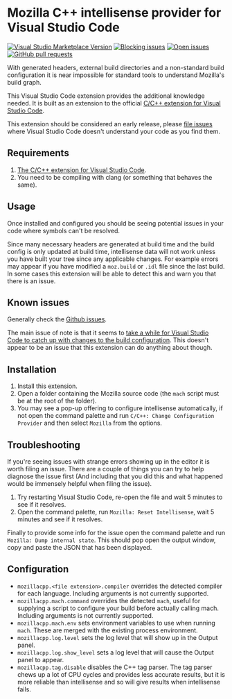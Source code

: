 # Mozilla C++ intellisense provider for Visual Studio Code

[![Visual Studio Marketplace Version](https://img.shields.io/visual-studio-marketplace/v/fractalbrew.mozillacpp.svg?style=popout)](https://marketplace.visualstudio.com/items?itemName=fractalbrew.mozillacpp)
[![Blocking issues](https://img.shields.io/github/issues-raw/fractalbrew/vscode-mozillacpp/blocking.svg?style=popout)](https://github.com/FractalBrew/vscode-mozillacpp/issues?q=is%3Aopen+is%3Aissue+label%3Ablocking)
[![Open issues](https://img.shields.io/github/issues-raw/fractalbrew/vscode-mozillacpp.svg?style=popout)](https://github.com/FractalBrew/vscode-mozillacpp/issues)
[![GitHub pull requests](https://img.shields.io/github/issues-pr-raw/fractalbrew/vscode-mozillacpp.svg?style=popout)](https://github.com/FractalBrew/vscode-mozillacpp/pulls)

With generated headers, external build directories and a non-standard build
configuration it is near impossible for standard tools to understand Mozilla's
build graph.

This Visual Studio Code extension provides the additional knowledge needed. It
is built as an extension to the official [C/C++ extension for Visual Studio Code](https://marketplace.visualstudio.com/items?itemName=ms-vscode.cpptools).

This extension should be considered an early release, please [file issues](https://github.com/FractalBrew/vscode-mozillacpp/issues/new)
where Visual Studio Code doesn't understand your code as you find them.

## Requirements

1. [The C/C++ extension for Visual Studio Code](https://marketplace.visualstudio.com/items?itemName=ms-vscode.cpptools).
2. You need to be compiling with clang (or something that behaves the same).

## Usage

Once installed and configured you should be seeing potential issues in your code
where symbols can't be resolved.

Since many necessary headers are generated at build time and the build config
is only updated at build time, intellisense data will not work unless you have
built your tree since any applicable changes. For example errors may appear if
you have modified a `moz.build` or `.idl` file since the last build. In some
cases this extension will be able to detect this and warn you that there is an
issue.

## Known issues

Generally check the [Github issues](https://github.com/FractalBrew/vscode-mozillacpp/issues).

The main issue of note is that it seems to [take a while for Visual Studio Code
to catch up with changes to the build configuration](https://github.com/FractalBrew/vscode-mozillacpp/issues/8).
This doesn't appear to be an issue that this extension can do anything about
though.

## Installation

1. Install this extension.
2. Open a folder containing the Mozilla source code (the `mach` script must be
   at the root of the folder).
3. You may see a pop-up offering to configure intellisense automatically, if not
   open the command palette and run `C/C++: Change Configuration Provider` and
   then select `Mozilla` from the options.

## Troubleshooting

If you're seeing issues with strange errors showing up in the editor it is worth
filing an issue. There are a couple of things you can try to help diagnose the
issue first (And including that you did this and what happened would be
immensely helpful when filing the issue).

1. Try restarting Visual Studio Code, re-open the file and wait 5 minutes to
   see if it resolves.
2. Open the command palette, run `Mozilla: Reset Intellisense`, wait 5 minutes
   and see if it resolves.

Finally to provide some info for the issue open the command palette and run
`Mozilla: Dump internal state`. This should pop open the output window, copy and
paste the JSON that has been displayed.

## Configuration

* `mozillacpp.<file extension>.compiler` overrides the detected compiler for each
  language. Including arguments is not currently supported.
* `mozillacpp.mach.command` overrides the detected `mach`, useful for supplying
  a script to configure your build before actually calling mach. Including
  arguments is not currently supported.
* `mozillacpp.mach.env` sets environment variables to use when running `mach`.
  These are merged with the existing process environment.
* `mozillacpp.log.level` sets the log level that will show up in the Output
  panel.
* `mozillacpp.log.show_level` sets a log level that will cause the Output panel
  to appear.
* `mozillacpp.tag.disable` disables the C++ tag parser. The tag parser chews up
  a lot of CPU cycles and provides less accurate results, but it is more
  reliable than intellisense and so will give results when intellisense fails.
